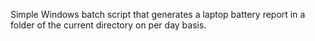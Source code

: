 Simple Windows batch script that generates a laptop battery report in a folder of 
the current directory on per day basis.
